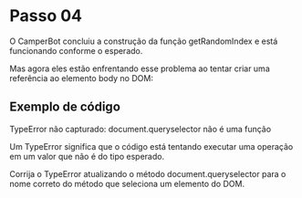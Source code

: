 # Passo 04

O CamperBot concluiu a construção da função getRandomIndex e está funcionando conforme o esperado.

Mas agora eles estão enfrentando esse problema ao tentar criar uma referência ao elemento body no DOM:

## Exemplo de código

TypeError não capturado: document.queryselector não é uma função

Um TypeError significa que o código está tentando executar uma operação em um valor que não é do tipo esperado.

Corrija o TypeError atualizando o método document.queryselector para o nome correto do método que seleciona um elemento do DOM.
